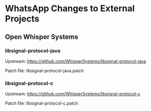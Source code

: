 # WhatsApp Changes to External Projects

## Open Whisper Systems

### libsignal-protocol-java

Upstream: https://github.com/WhisperSystems/libsignal-protocol-java

Patch file: libsignal-protocol-java.patch

### libsignal-protocol-c

Upstream: https://github.com/WhisperSystems/libsignal-protocol-c

Patch file: libsignal-protocol-c.patch
